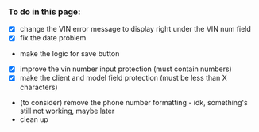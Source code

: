 ### To do in this page:

- [x] change the VIN error message to display right under the VIN num field
- [x] fix the date problem
- make the logic for save button
- [x] improve the vin number input protection (must contain numbers)
- [x] make the client and model field protection (must be less than X characters)
- (to consider) remove the phone number formatting - idk, something's still not working, maybe later
- clean up
